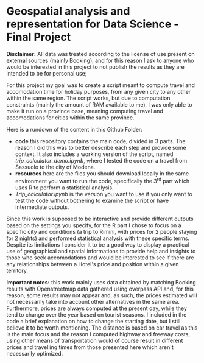 # Geospatial analysis and representation for Data Science - Final Project
**Disclaimer:** All data was treated according to the license of use present on external sources (mainly Booking), and for this reason I ask to anyone who would be interested in this project to not publish the results as they are intended to be for personal use; 

For this project my goal was to create a script meant to compute travel and accomodation time for holiday purposes, from any given city to any other within the same region. 
The script works, but due to computation constraints (mainly the amount of RAM available to me), I was only able to make it run on a province base, meaning computing travel and accomodations for cities within the same province.

Here is a rundown of the content in this Github Folder:
- **code** this repository contains the main code, divided in 3 parts. The reason I did this was to better describe each step and provide some context.
It also includes a working version of the script, named *trip_calculator_demo.ipynb*, where I tested the code on a travel from Sassuolo to the city of Modena.
- **resources** here are the files you should download locally in the same environment you want to run the code, specifically the 3<sup>rd</sup> part which uses R to perform a statistical analysis. 
- *Trip_calculator.ipynb* is the version you want to use if you only want to test the code without bothering to examine the script or have intermediate outputs.

Since this work is supposed to be interactive and provide different outputs based on the settings you specify, for the R part I chose to focus on a specific city and conditions (a trip to Rimini, with prices for 2 people staying for 2 nights) and performed statistical analysis with these specific terms.
Despite its limitations I consider it to be a good way to display a practical use of geographical and spatial informations to provide help and insights to those who seek accomodations and would be interested to see if there are any relationships between a Hotel's price and position within a given territory.


**Important notes:** this work mainly uses data obtained by matching Booking results with Openstreetmap data gathered using overpass API and, for this reason, some results may not appear and, as such, the prices estimated will not necessarily take into account other alternatives in the same area.
Furthermore, prices are always computed at the present day, while they tend to change over the year based on tourist seasons.
I included in the code a brief explanation on how to change the starting date, but I still believe it to be worth mentioning.
The distance is based on car travel as this is the main focus and the reason I computed highway and freeway costs, using other means of transportation would of course result in different prices and travelling times from those presented here which aren't necessarily optimized.













